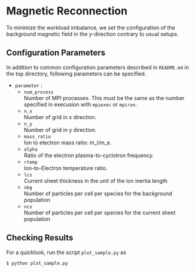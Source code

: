 # Magnetic Reconnection
To minimize the workload imbalance, we set the configuration of the background magnetic field in the y-direction contrary to usual setups.

## Configuration Parameters
In addition to common configuration parameters described in `README.md`
in the top directory, following parameters can be specified.

- `parameter` :
  - `num_process`  
     Number of MPI processes. This must be the same as the number specified
     in execusion with `mpiexec` or `mpirun`.
  - `n_x`  
     Number of grid in x direction.
  - `n_y`  
     Number of grid in y direction.
  - `mass_ratio`  
     Ion to electron mass ratio: m_i/m_e.
  - `alpha`  
     Ratio of the electron plasma-to-cyclotron frequency.
  - `rtemp`  
     Ion-to-Electron temperature ratio.
  - `lcs`  
     Current sheet thickness in the unit of the ion inertia length
  - `nbg`  
     Number of particles per cell per species for the background population
  - `ncs`  
     Number of particles per cell per species for the current sheet population

## Checking Results
For a quicklook, run the script `plot_sample.py` as

```bash
$ python plot_sample.py
```
